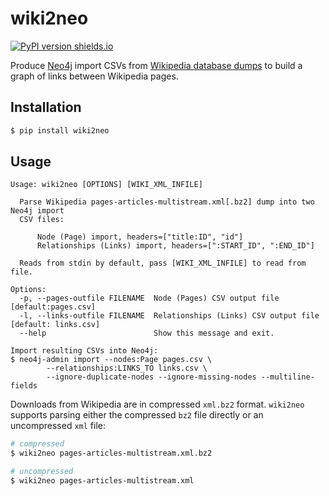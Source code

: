 # wiki2neo

[![PyPI version shields.io](https://img.shields.io/pypi/v/wiki2neo.svg)](https://pypi.python.org/pypi/wiki2neo/)

Produce [Neo4j](https://neo4j.com/) import CSVs from [Wikipedia database dumps](https://en.wikipedia.org/wiki/Wikipedia:Database_download#English-language_Wikipedia)
to build a graph of links between Wikipedia pages.

## Installation

```bash
$ pip install wiki2neo
```

## Usage

```
Usage: wiki2neo [OPTIONS] [WIKI_XML_INFILE]

  Parse Wikipedia pages-articles-multistream.xml[.bz2] dump into two Neo4j import
  CSV files:

      Node (Page) import, headers=["title:ID", "id"]
      Relationships (Links) import, headers=[":START_ID", ":END_ID"]

  Reads from stdin by default, pass [WIKI_XML_INFILE] to read from file.

Options:
  -p, --pages-outfile FILENAME  Node (Pages) CSV output file  [default:pages.csv]
  -l, --links-outfile FILENAME  Relationships (Links) CSV output file [default: links.csv]
  --help                        Show this message and exit.

Import resulting CSVs into Neo4j:
$ neo4j-admin import --nodes:Page pages.csv \
        --relationships:LINKS_TO links.csv \
        --ignore-duplicate-nodes --ignore-missing-nodes --multiline-fields
```

Downloads from Wikipedia are in compressed `xml.bz2` format. `wiki2neo` supports
parsing either the compressed `bz2` file directly or an uncompressed `xml` file:

```bash
# compressed
$ wiki2neo pages-articles-multistream.xml.bz2

# uncompressed
$ wiki2neo pages-articles-multistream.xml
```
